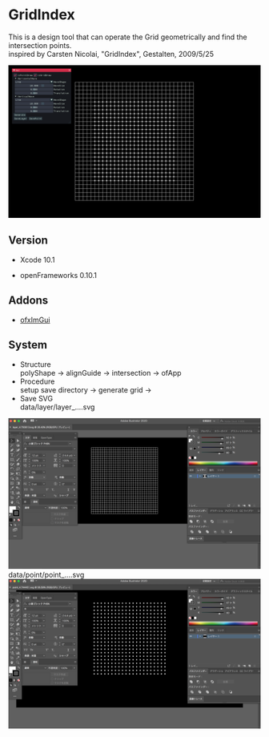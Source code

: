 # GridIndex

This is a design tool that can operate the Grid geometrically and find the intersection points.  
inspired by Carsten Nicolai, "GridIndex", Gestalten, 2009/5/25  

<img src="img/sample.png">

## Version
* Xcode 10.1

* openFrameworks 0.10.1

## Addons
* [ofxImGui](https://github.com/jvcleave/ofxImGui)
## System
* Structure  
polyShape -> alignGuide -> intersection -> ofApp  
* Procedure  
setup save directory -> generate grid -> 
* Save SVG  
data/layer/layer_....svg  
<img src="img/save_0.png">  
 data/point/point_....svg
<img src="img/save_1.png">
